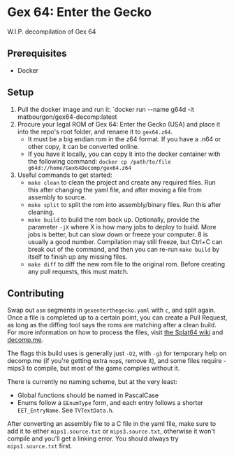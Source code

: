 # Gex 64: Enter the Gecko

W.I.P. decompilation of Gex 64

## Prerequisites
* Docker

## Setup

1. Pull the docker image and run it: `docker run --name g64d -it matbourgon/gex64-decomp:latest
2. Procure your legal ROM of Gex 64: Enter the Gecko (USA) and place it into the repo's root folder, and rename it to `gex64.z64`.
    * It must be a big endian rom in the z64 format. If you have a .n64 or other copy, it can be converted online.
    * If you have it locally, you can copy it into the docker container with the following command: `docker cp /path/to/file g64d://home/Gex64Decomp/gex64.z64`
3. Useful commands to get started:
    * `make clean` to clean the project and create any required files. Run this after changing the yaml file, and after moving a file from assembly to source.
    * `make split` to split the rom into assembly/binary files. Run this after cleaning.
    * `make build` to build the rom back up. Optionally, provide the parameter `-jX` where X is how many jobs to deploy to build. More jobs is better, but can slow down or freeze your computer. 8 is usually a good number. Compilation may still freeze, but Ctrl+C can break out of the command, and then you can re-run `make build` by itself to finish up any missing files.
    * `make diff` to diff the new rom file to the original rom. Before creating any pull requests, this must match.

## Contributing
Swap out `asm` segments in `gexenterthegecko.yaml` with `c`, and split again. Once a file is completed up to a certain point, you can create a Pull Request, as long as the diffing tool says the roms are matching after a clean build. For more information on how to process the files, visit [the Splat64 wiki](https://github.com/ethteck/splat/wiki/General-Workflow) and [decomp.me](https://decomp.me/).

The flags this build uses is generally just `-O2`, with `-g3` for temporary help on decomp.me (if you're getting extra `nop`s, remove it), and some files require -mips3 to compile, but most of the game compiles without it.

There is currently no naming scheme, but at the very least:
* Global functions should be named in PascalCase
* Enums follow a `EEnumType` form, and each entry follows a shorter `EET_EntryName`. See `TVTextData.h`.

After converting an assembly file to a C file in the yaml file, make sure to add it to either `mips1.source.txt` or `mips3.source.txt`, otherwise it won't compile and you'll get a linking error. You should always try `mips1.source.txt` first.
